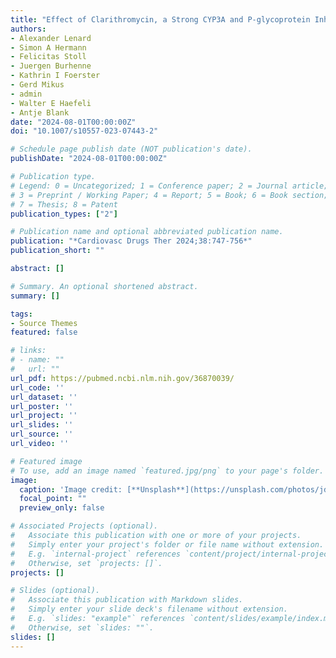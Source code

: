 ```yaml
---
title: "Effect of Clarithromycin, a Strong CYP3A and P-glycoprotein Inhibitor, on the Pharmacokinetics of Edoxaban in Healthy Volunteers and the Evaluation of the Drug Interaction with Other Oral Factor Xa Inhibitors by a Microdose Cocktail Approach"
authors:
- Alexander Lenard
- Simon A Hermann
- Felicitas Stoll
- Juergen Burhenne
- Kathrin I Foerster
- Gerd Mikus
- admin 
- Walter E Haefeli
- Antje Blank
date: "2024-08-01T00:00:00Z"
doi: "10.1007/s10557-023-07443-2"

# Schedule page publish date (NOT publication's date).
publishDate: "2024-08-01T00:00:00Z"

# Publication type.
# Legend: 0 = Uncategorized; 1 = Conference paper; 2 = Journal article;
# 3 = Preprint / Working Paper; 4 = Report; 5 = Book; 6 = Book section;
# 7 = Thesis; 8 = Patent
publication_types: ["2"]

# Publication name and optional abbreviated publication name.
publication: "*Cardiovasc Drugs Ther 2024;38:747-756*"
publication_short: ""

abstract: []

# Summary. An optional shortened abstract.
summary: []

tags:
- Source Themes
featured: false

# links:
# - name: ""
#   url: ""
url_pdf: https://pubmed.ncbi.nlm.nih.gov/36870039/
url_code: ''
url_dataset: ''
url_poster: ''
url_project: ''
url_slides: ''
url_source: ''
url_video: ''

# Featured image
# To use, add an image named `featured.jpg/png` to your page's folder. 
image:
  caption: 'Image credit: [**Unsplash**](https://unsplash.com/photos/jdD8gXaTZsc)'
  focal_point: ""
  preview_only: false

# Associated Projects (optional).
#   Associate this publication with one or more of your projects.
#   Simply enter your project's folder or file name without extension.
#   E.g. `internal-project` references `content/project/internal-project/index.md`.
#   Otherwise, set `projects: []`.
projects: []

# Slides (optional).
#   Associate this publication with Markdown slides.
#   Simply enter your slide deck's filename without extension.
#   E.g. `slides: "example"` references `content/slides/example/index.md`.
#   Otherwise, set `slides: ""`.
slides: []
---
```

